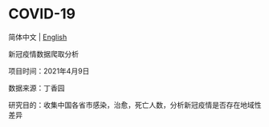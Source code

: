 # COVID-19

简体中文 | [English](README.en.md)

新冠疫情数据爬取分析 
 
项目时间：2021年4月9日

数据来源：丁香园

研究目的：收集中国各省市感染，治愈，死亡人数，分析新冠疫情是否存在地域性差异
